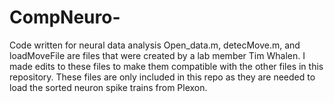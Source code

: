 # CompNeuro-
Code written for neural data analysis 
Open_data.m, detecMove.m, and loadMoveFile are files that were created by a lab member Tim Whalen. I made edits to these files to make them compatible with the other files in this repository. These files are only included in this repo as they are needed to load the sorted neuron spike trains from Plexon. 
